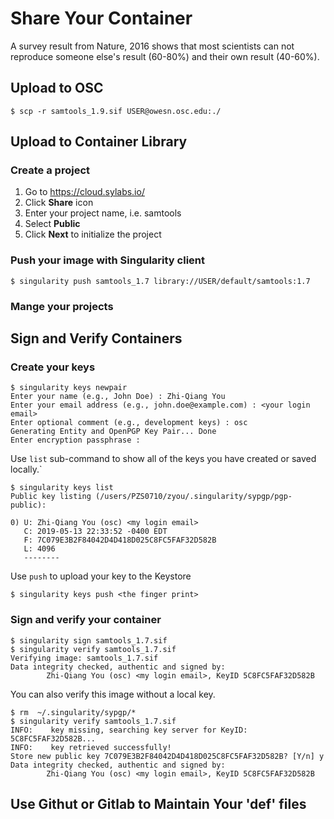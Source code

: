 # Share Your Container
A survey result from Nature, 2016 shows that most scientists can not reproduce
someone else's result (60-80%) and their own result (40-60%).

## Upload to OSC
```shell
$ scp -r samtools_1.9.sif USER@owesn.osc.edu:./
```

## Upload to Container Library
### Create a project
1. Go to https://cloud.sylabs.io/
2. Click __Share__ icon
3. Enter your project name, i.e. samtools
4. Select __Public__
5. Click __Next__ to initialize the project

### Push your image with Singularity client
```shell
$ singularity push samtools_1.7 library://USER/default/samtools:1.7
```

### Mange your projects

## Sign and Verify Containers
### Create your keys
```shell
$ singularity keys newpair
Enter your name (e.g., John Doe) : Zhi-Qiang You
Enter your email address (e.g., john.doe@example.com) : <your login email>
Enter optional comment (e.g., development keys) : osc
Generating Entity and OpenPGP Key Pair... Done
Enter encryption passphrase :
```
Use `list` sub-command to show all of the keys you have created or saved
locally.`
```shell
$ singularity keys list
Public key listing (/users/PZS0710/zyou/.singularity/sypgp/pgp-public):

0) U: Zhi-Qiang You (osc) <my login email>
   C: 2019-05-13 22:33:52 -0400 EDT
   F: 7C079E3B2F84042D4D418D025C8FC5FAF32D582B
   L: 4096
   --------
```
Use `push` to upload your key to the Keystore
```shell
$ singularity keys push <the finger print>
```

### Sign and verify your container
```shell
$ singularity sign samtools_1.7.sif
$ singularity verify samtools_1.7.sif
Verifying image: samtools_1.7.sif
Data integrity checked, authentic and signed by:
        Zhi-Qiang You (osc) <my login email>, KeyID 5C8FC5FAF32D582B

```
You can also verify this image without a local key.
```shell
$ rm  ~/.singularity/sypgp/*
$ singularity verify samtools_1.7.sif
INFO:    key missing, searching key server for KeyID: 5C8FC5FAF32D582B...
INFO:    key retrieved successfully!
Store new public key 7C079E3B2F84042D4D418D025C8FC5FAF32D582B? [Y/n] y
Data integrity checked, authentic and signed by:
        Zhi-Qiang You (osc) <my login email>, KeyID 5C8FC5FAF32D582B
```

## Use Githut or Gitlab to Maintain Your 'def' files
